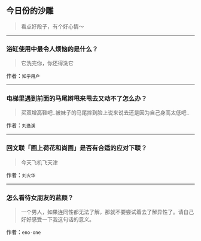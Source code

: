## 今日份的沙雕

> 看点好段子，有个好心情～


 
---

### 浴缸使用中最令人烦恼的是什么？

> 它洗完你，你还得洗它


作者：`知乎用户`

---

### 电梯里遇到前面的马尾辫甩来甩去又动不了怎么办？

> 买双增高鞋吧..被妹子的马尾摔到脸上说来说去还是因为自己身高太低吧..


作者：`刘逸溪`

---

### 回文联「画上荷花和尚画」是否有合适的应对下联？

> 今天飞机飞天津


作者：`刘火华`

---

### 怎么看待女朋友的蓝颜？

> 一个男人，如果连同性都无法了解，那就不要尝试着去了解异性了。请自己好好感受一下我这句话的意义。


作者：`eno-one`